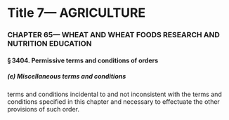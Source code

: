 
# Title 7— AGRICULTURE
### CHAPTER 65— WHEAT AND WHEAT FOODS RESEARCH AND NUTRITION EDUCATION
#### § 3404. Permissive terms and conditions of orders
##### (e) Miscellaneous terms and conditions

terms and conditions incidental to and not inconsistent with the terms and conditions specified in this chapter and necessary to effectuate the other provisions of such order.
